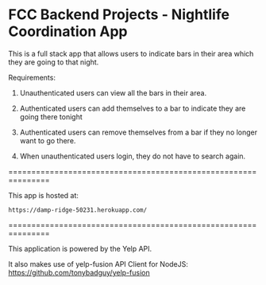 # FCC Backend Projects - Nightlife Coordination App

This is a full stack app that allows users to indicate bars in
their area which they are going to that night.

Requirements:

1. Unauthenticated users can view all the bars in their area.

2. Authenticated users can add themselves to a bar to indicate 
they are going there tonight

3. Authenticated users can remove themselves from a bar if they
no longer want to go there.

4. When unauthenticated users login, they do not have to search
again.

===============================================================

This app is hosted at:

```
https://damp-ridge-50231.herokuapp.com/
```

===============================================================

This application is powered by the Yelp API.

It also makes use of yelp-fusion API Client for NodeJS:
https://github.com/tonybadguy/yelp-fusion